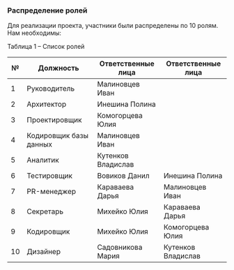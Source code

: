  ### Распределение ролей  

Для реализации проекта, участники были распределены по 10 ролям. Нам необходимы:

Таблица 1 – Список ролей


| №  | Должность |Ответственные лица | Ответственные лица |
|-| ------------- | ------------- | ------------- |
|1| Руководитель  | Малиновцев Иван|  |
|2| Архитектор  | Инешина Полина|  |
|3| Проектировщик | Комогорцева Юлия| |
|4| Кодировщик базы данных |Малиновцев Иван|  |
|5| Аналитик  | Кутенков Владислав|  |
|6| Тестировщик  |Вовиков Данил| Инешина Полина |
|7| PR-менеджер  |Караваева Дарья| Малиновцев Иван |
|8| Секретарь  | Михейко Юлия| Караваева Дарья |
|9| Кодировщик  | Михейко Юлия| Комогорцева Юлия |
|10| Дизайнер  | Садовникова Мария| Кутенков Владислав|

